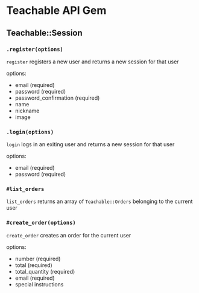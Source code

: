 # Teachable API Gem

## Teachable::Session

### `.register(options)`
  
 `register` registers a new user and returns a new session for that user

 options:
 * email (required)
 * password (required)
 * password_confirmation (required)
 * name
 * nickname
 * image


### `.login(options)`
  
 `login` logs in an exiting user and returns a new session for that user

  options:
  * email (required)
  * password (required)

### `#list_orders`
  
 `list_orders` returns an array of `Teachable::Orders` belonging to the current user

### `#create_order(options)`
  
 `create_order` creates an order for the current user

  options:
  * number (required)
  * total (required)
  * total_quantity (required)
  * email (required)
  * special instructions

